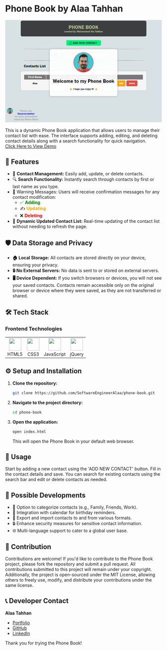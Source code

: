 # Phone Book by Alaa Tahhan

![Phone Book Banner](img/PhoneBookScreenshot.png)

This is a dynamic Phone Book application that allows users to manage their contact list with ease. The interface supports adding, editing, and deleting contact details along with a search functionality for quick navigation.<br>
[Click Here to View Demo](https://phonebook-tahhan.netlify.app/)

## 🌟 Features

- 📱 **Contact Management:** Easily add, update, or delete contacts.
- 🔍 **Search Functionality:** Instantly search through contacts by first or last name as you type.
- 🚨 Warning Messages: Users will receive confirmation messages for any contact modification:
  - ✅ <span style="color:green; font-weight:bold">Adding</span>
  - ✍️ <span style="color:orange; font-weight:bold">Updating</span>
  - ❌ <span style="color:red; font-weight:bold">Deleting</span>
- 🔄 **Dynamic Updated Contact List:** Real-time updating of the contact list without needing to refresh the page.

## 🛡️ Data Storage and Privacy

- <span style="font-weight:bold">🏠 Local Storage:</span> All contacts are stored directly on your device, ensuring your privacy.
- <span style="font-weight:bold">🔒 No External Servers:</span> No data is sent to or stored on external servers.
- <span style="font-weight:bold">🖥️ Device Dependent:</span> If you switch browsers or devices, you will not see your saved contacts. Contacts remain accessible only on the original browser or device where they were saved, as they are not transferred or shared.

## 🛠️ Tech Stack

### Frontend Technologies

<div align="left">

<table>
  <tr>
    <td align="center"><img src="https://cdn.simpleicons.org/html5/E34F26" width="40" height="40"><br>HTML5</td>
    <td align="center"><img src="https://cdn.simpleicons.org/css3/1572B6" width="40" height="40"><br>CSS3</td>
    <td align="center"><img src="https://cdn.simpleicons.org/javascript/F7DF1E" width="40" height="40"><br>JavaScript</td>
    <td align="center"><img src="https://cdn.simpleicons.org/jquery/0769AD" width="40" height="40"><br>jQuery</td>
  </tr>
</table>

</div>

## ⚙️ Setup and Installation

1. **Clone the repository:**
   ```bash
   git clone https://github.com/SoftwareEngineerAlaa/phone-book.git
   ```
2. **Navigate to the project directory:**
   ```bash
   cd phone-book
   ```
3. **Open the application:**
   ```bash
   open index.html
   ```
   This will open the Phone Book in your default web browser.

## 📖 Usage

Start by adding a new contact using the 'ADD NEW CONTACT' button. Fill in the contact details and save. You can search for existing contacts using the search bar and edit or delete contacts as needed.

## 🚀 Possible Developments

- 📖 Option to categorize contacts (e.g., Family, Friends, Work).
- 📅 Integration with calendar for birthday reminders.
- 📲 Export and import contacts to and from various formats.
- 🔒 Enhance security measures for sensitive contact information.
- 🌐 Multi-language support to cater to a global user base.

## 🤝 Contribution

Contributions are welcome! If you'd like to contribute to the Phone Book project, please fork the repository and submit a pull request. All contributions submitted to this project will remain under your copyright. Additionally, the project is open-sourced under the MIT License, allowing others to freely use, modify, and distribute your contributions under the same license.

## 📞 Developer Contact

**Alaa Tahhan**

- [Portfolio](https://mohammadala.netlify.app/)
- [GitHub](https://github.com/SoftwareEngineerAlaa)
- [LinkedIn](https://www.linkedin.com/in/mohammad-ala-tahhan/)

Thank you for trying the Phone Book!
